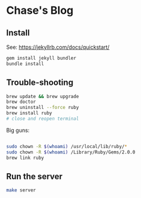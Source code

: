 # Chase's Blog

## Install

See: https://jekyllrb.com/docs/quickstart/

```bash
gem install jekyll bundler
bundle install
```

## Trouble-shooting

```bash
brew update && brew upgrade
brew doctor
brew uninstall --force ruby
brew install ruby
# close and reopen terminal
```

Big guns:

```bash

sudo chown -R $(whoami) /usr/local/lib/ruby/*
sudo chown -R $(whoami) /Library/Ruby/Gems/2.0.0
brew link ruby
```

## Run the server

```bash
make server
```
